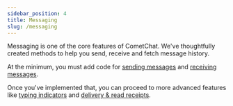 ```yaml
---
sidebar_position: 4
title: Messaging
slug: /messaging
---
```


Messaging is one of the core features of CometChat. We've thoughtfully created methods to help you send, receive and fetch message history.

At the minimum, you must add code for [sending messages](./messaging-send-message) and [receiving messages](./messaging-receive-message).

Once you've implemented that, you can proceed to more advanced features like [typing indicators](./messaging-typing-indicators) and [delivery & read receipts](./messaging-receipts).